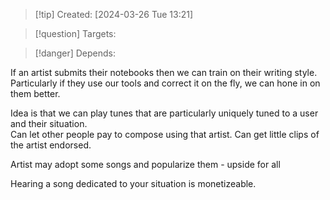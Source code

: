 
>[!tip] Created: [2024-03-26 Tue 13:21]

>[!question] Targets: 

>[!danger] Depends: 

If an artist submits their notebooks then we can train on their writing style.
Particularly if they use our tools and correct it on the fly, we can hone in on them better.

Idea is that we can play tunes that are particularly uniquely tuned to a user and their situation.  
Can let other people pay to compose using that artist.
Can get little clips of the artist endorsed.

Artist may adopt some songs and popularize them - upside for all

Hearing a song dedicated to your situation is monetizeable.